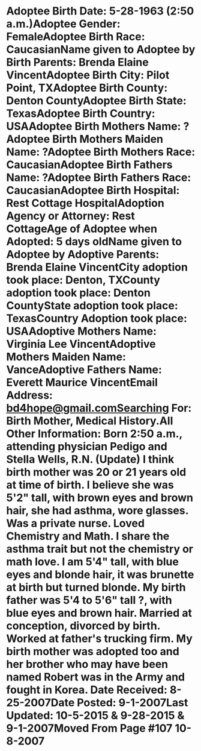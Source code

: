 # Adoptee Birth Date: 5-28-1963 (2:50 a.m.)Adoptee Gender: FemaleAdoptee Birth Race: CaucasianName given to Adoptee by Birth Parents: Brenda Elaine VincentAdoptee Birth City: Pilot Point, TXAdoptee Birth County: Denton CountyAdoptee Birth State: TexasAdoptee Birth Country: USAAdoptee Birth Mothers Name: ?Adoptee Birth Mothers Maiden Name: ?Adoptee Birth Mothers Race: CaucasianAdoptee Birth Fathers Name: ?Adoptee Birth Fathers Race: CaucasianAdoptee Birth Hospital: Rest Cottage HospitalAdoption Agency or Attorney: Rest CottageAge of Adoptee when Adopted: 5 days oldName given to Adoptee by Adoptive Parents: Brenda Elaine VincentCity adoption took place: Denton, TXCounty adoption took place: Denton CountyState adoption took place: TexasCountry Adoption took place: USAAdoptive Mothers Name: Virginia Lee VincentAdoptive Mothers Maiden Name: VanceAdoptive Fathers Name: Everett Maurice VincentEmail Address: bd4hope@gmail.comSearching For: Birth Mother, Medical History.All Other Information: Born 2:50 a.m., attending physician Pedigo and Stella Wells, R.N. (Update) I think birth mother was 20 or 21 years old at time of birth. I believe she was 5'2" tall, with brown eyes and brown hair, she had asthma, wore glasses. Was a private nurse. Loved Chemistry and Math. I share the asthma trait but not the chemistry or math love. I am 5'4" tall, with blue eyes and blonde hair, it was brunette at birth but turned blonde. My birth father was 5'4 to 5'6" tall ?, with blue eyes and brown hair. Married at conception, divorced by birth. Worked at father's trucking firm. My birth mother was adopted too and her brother who may have been named Robert was in the Army and fought in Korea. Date Received: 8-25-2007Date Posted: 9-1-2007Last Updated: 10-5-2015 & 9-28-2015 & 9-1-2007Moved From Page #107 10-8-2007